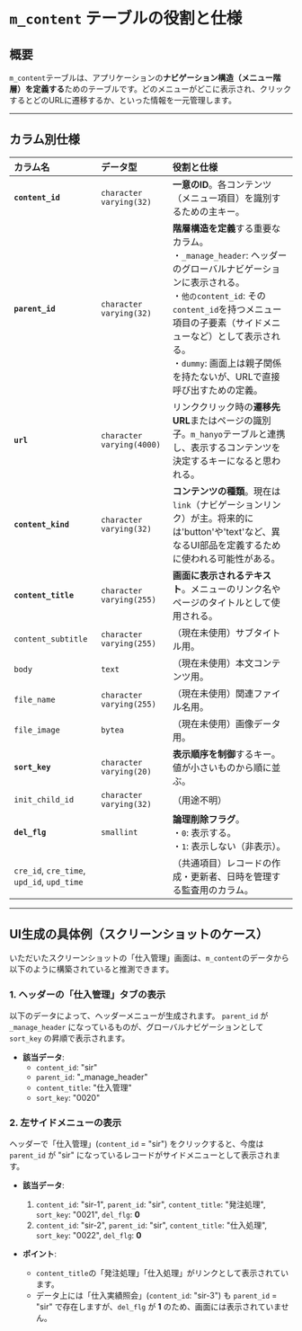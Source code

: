 # `m_content` テーブルの役割と仕様

## 概要

`m_content`テーブルは、アプリケーションの**ナビゲーション構造（メニュー階層）を定義する**ためのテーブルです。どのメニューがどこに表示され、クリックするとどのURLに遷移するか、といった情報を一元管理します。

---

## カラム別仕様

| カラム名 | データ型 | 役割と仕様 |
| :--- | :--- | :--- |
| **`content_id`** | `character varying(32)` | **一意のID**。各コンテンツ（メニュー項目）を識別するための主キー。 |
| **`parent_id`** | `character varying(32)` | **階層構造を定義**する重要なカラム。<br>・`_manage_header`: ヘッダーのグローバルナビゲーションに表示される。<br>・`他のcontent_id`: その`content_id`を持つメニュー項目の子要素（サイドメニューなど）として表示される。<br>・`dummy`: 画面上は親子関係を持たないが、URLで直接呼び出すための定義。 |
| **`url`** | `character varying(4000)` | リンククリック時の**遷移先URL**またはページの識別子。`m_hanyo`テーブルと連携し、表示するコンテンツを決定するキーになると思われる。 |
| **`content_kind`** | `character varying(32)` | **コンテンツの種類**。現在は`link`（ナビゲーションリンク）が主。将来的には'button'や'text'など、異なるUI部品を定義するために使われる可能性がある。 |
| **`content_title`** | `character varying(255)` | **画面に表示されるテキスト**。メニューのリンク名やページのタイトルとして使用される。 |
| `content_subtitle` | `character varying(255)` | （現在未使用）サブタイトル用。 |
| `body` | `text` | （現在未使用）本文コンテンツ用。 |
| `file_name` | `character varying(255)` | （現在未使用）関連ファイル名用。 |
| `file_image` | `bytea` | （現在未使用）画像データ用。 |
| **`sort_key`** | `character varying(20)` | **表示順序を制御**するキー。値が小さいものから順に並ぶ。 |
| `init_child_id` | `character varying(32)` | （用途不明） |
| **`del_flg`** | `smallint` | **論理削除フラグ**。<br>・`0`: 表示する。<br>・`1`: 表示しない（非表示）。 |
| `cre_id`, `cre_time`, `upd_id`, `upd_time` | | （共通項目）レコードの作成・更新者、日時を管理する監査用のカラム。 |

---

## UI生成の具体例（スクリーンショットのケース）

いただいたスクリーンショットの「仕入管理」画面は、`m_content`のデータから以下のように構築されていると推測できます。

### 1. ヘッダーの「仕入管理」タブの表示

以下のデータによって、ヘッダーメニューが生成されます。
`parent_id` が `_manage_header` になっているものが、グローバルナビゲーションとして `sort_key` の昇順で表示されます。

- **該当データ**:
  - `content_id`: "sir"
  - `parent_id`: "_manage_header"
  - `content_title`: "仕入管理"
  - `sort_key`: "0020"

### 2. 左サイドメニューの表示

ヘッダーで「仕入管理」(`content_id` = "sir") をクリックすると、今度は `parent_id` が "sir" になっているレコードがサイドメニューとして表示されます。

- **該当データ**:
  1. `content_id`: "sir-1", `parent_id`: "sir", `content_title`: "発注処理", `sort_key`: "0021", `del_flg`: **0**
  2. `content_id`: "sir-2", `parent_id`: "sir", `content_title`: "仕入処理", `sort_key`: "0022", `del_flg`: **0**

- **ポイント**:
  - `content_title`の「発注処理」「仕入処理」がリンクとして表示されています。
  - データ上には「仕入実績照会」(`content_id`: "sir-3") も `parent_id` = "sir" で存在しますが、`del_flg` が **1** のため、画面には表示されていません。
